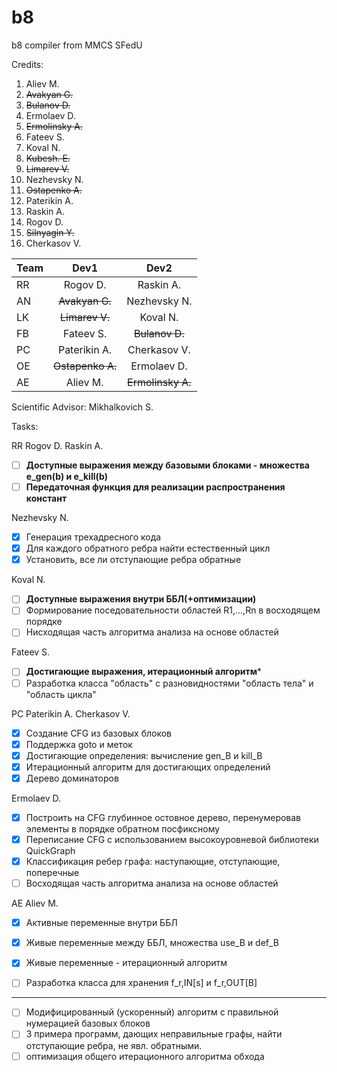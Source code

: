 # b8
b8 compiler from MMCS SFedU


Credits:
1. Aliev M.
1. ~~Avakyan G.~~
1. ~~Bulanov D.~~
1. Ermolaev D.
1. ~~Ermolinsky A.~~
1. Fateev S.
1. Koval N.
1. ~~Kubesh. E.~~
1. ~~Limarev V.~~
1. Nezhevsky N.
1. ~~Ostapenko A.~~
1. Paterikin A.
1. Raskin A.
1. Rogov D.
1. ~~Silnyagin Y.~~
1. Cherkasov V.


| Team          | Dev1             | Dev2              |
| ------------- |:----------------:| :----------------:|
| RR            | Rogov D.         | Raskin A.         |
| AN            | ~~Avakyan G.~~   | Nezhevsky N.      |
| LK            | ~~Limarev V.~~   | Koval N.          |
| FB            | Fateev S.        | ~~Bulanov D.~~    |
| PC            | Paterikin A.     | Cherkasov V.      |
| OE            | ~~Ostapenko A.~~ | Ermolaev D.       |
| AE            | Aliev M.         | ~~Ermolinsky A.~~ |


Scientific Advisor: Mikhalkovich S.

Tasks:

RR  Rogov D.    Raskin A. 
- [ ] **Доступные выражения между базовыми блоками - множества e_gen(b) и e_kill(b)**
- [ ] **Передаточная функция для реализации распространения констант**

Nezhevsky N.
- [x] Генерация трехадресного кода
- [x] Для каждого обратного ребра найти естественный цикл
- [x] Установить, все ли отступающие ребра обратные

Koval N.
- [ ] **Доступные выражения внутри ББЛ(+оптимизации)**
- [ ] Формирование поседовательности областей R1,...,Rn в восходящем порядке
- [ ] Нисходящая часть алгоритма анализа на основе областей

Fateev S.
- [ ] **Достигающие выражения, итерационный алгоритм***
- [ ] Разработка класса "область" с разновидностями "область тела" и "область цикла"

PC  Paterikin A.    Cherkasov V.
- [x] Создание CFG из базовых блоков
- [x] Поддержка goto и меток
- [x] Достигающие определения: вычисление gen_B и kill_B
- [x] Итерационный алгоритм для достигающих определений
- [x] Дерево доминаторов

Ermolaev D.
- [x]  Построить на CFG глубинное остовное дерево, перенумеровав элементы в порядке обратном посфиксному
- [x]  Переписание CFG с использованием высокоуровневой библиотеки QuickGraph
- [x]  Классификация ребер графа: наступающие, отступающие, поперечные
- [ ]  Восходящая часть алгоритма анализа на основе областей

AE  Aliev M.
- [x] Активные переменные внутри ББЛ
- [x] Живые переменные между ББЛ, множества use_B и def_B
- [x] Живые переменные - итерационный алгоритм
- [ ] Разработка класса для хранения f_r,IN[s] и f_r,OUT[B]


-------------------
- [ ] Модифицированный (ускоренный) алгоритм с правильной нумерацией базовых блоков
- [ ] 3 примера программ, дающих неправильные графы, найти отступающие ребра, не явл. обратными.
- [ ] оптимизация общего итерационного алгоритма обхода

